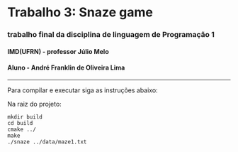 # Trabalho 3: Snaze game

### trabalho final da disciplina de linguagem de Programação 1
#### IMD(UFRN) - professor Júlio Melo
#### Aluno - André Franklin de Oliveira Lima
----
Para compilar e executar siga as instruções abaixo:

Na raiz do projeto:
```
mkdir build
cd build
cmake ../
make
./snaze ../data/maze1.txt
```